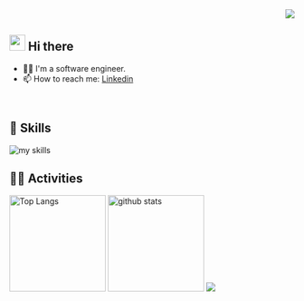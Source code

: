 <!-- 1. GitHub ユーザー名を変更 -->
<div align="right">
  <img src="https://komarev.com/ghpvc/?username=yasomaru" />
</div>


<!-- 2. プロフィールや連絡先を変更 -->
## <img src="https://media.giphy.com/media/hvRJCLFzcasrR4ia7z/giphy.gif" width="28"> Hi there

- 🧑‍💻 I'm a software engineer.
- 📫 How to reach me: [Linkedin](https://www.linkedin.com/in/shusaku-yasoda-56834b251/)
<br>


<!-- 3. 好きな技術スタックに変更 -->
<!-- ライトモート：theme=light, ダークモート：theme=dark -->
<!-- アイコンの選択肢一覧：https://arc.net/l/quote/zizyykfh -->
## 🌱 Skills
<img alt="my skills" src="https://skillicons.dev/icons?theme=dark&perline=7&i=js,ts,vue,nuxt,pinia,vite,figma,python,fastapi,java,spring,go,docker,terraform,kubernetes,aws,azure,github," />
<br>


<!-- 4. GitHub ユーザー名を変更, 2箇所 -->
<!-- ライトモート：theme=light, ダークモート：theme=vue-dark  -->
## 🏃‍♀️ Activities
<div align="left"> 
  <img alt="Top Langs" height="170px" src="https://github-readme-stats-six-rouge-10.vercel.app/api?username=yasomaru&theme=vue-dark&layout=compact" />
  <img alt="github stats" height="170px" src="https://github-readme-stats-six-rouge-10.vercel.app/api/top-langs/?username=yasomaru&count_private=true&theme=vue-dark&layout=compact" />
  <img src="https://github-profile-trophy.vercel.app/?username=yasomaru&theme=juicyfresh&no-bg=true" />
</div>



<!--
This repository is a ✨ _special_ ✨ repository because its `README.md` (this file) appears on your GitHub profile.

Here are some ideas to get you started:

- 🔭 I’m currently working on ...
- 🌱 I’m currently learning ...
- 👯 I’m looking to collaborate on ...
- 🤔 I’m looking for help with ...
- 💬 Ask me about ...
- 📫 How to reach me: ...
- 😄 Pronouns: ...
- ⚡ Fun fact: ...
-->
